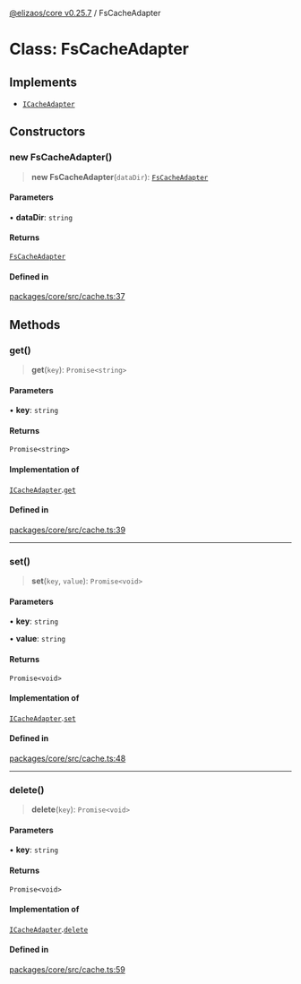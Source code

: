 [@elizaos/core v0.25.7](../index.md) / FsCacheAdapter

# Class: FsCacheAdapter

## Implements

- [`ICacheAdapter`](../interfaces/ICacheAdapter.md)

## Constructors

### new FsCacheAdapter()

> **new FsCacheAdapter**(`dataDir`): [`FsCacheAdapter`](FsCacheAdapter.md)

#### Parameters

• **dataDir**: `string`

#### Returns

[`FsCacheAdapter`](FsCacheAdapter.md)

#### Defined in

[packages/core/src/cache.ts:37](https://github.com/elizaOS/eliza/blob/main/packages/core/src/cache.ts#L37)

## Methods

### get()

> **get**(`key`): `Promise<string>`

#### Parameters

• **key**: `string`

#### Returns

`Promise<string>`

#### Implementation of

[`ICacheAdapter`](../interfaces/ICacheAdapter.md).[`get`](../interfaces/ICacheAdapter.md#get)

#### Defined in

[packages/core/src/cache.ts:39](https://github.com/elizaOS/eliza/blob/main/packages/core/src/cache.ts#L39)

***

### set()

> **set**(`key`, `value`): `Promise<void>`

#### Parameters

• **key**: `string`

• **value**: `string`

#### Returns

`Promise<void>`
#### Implementation of

[`ICacheAdapter`](../interfaces/ICacheAdapter.md).[`set`](../interfaces/ICacheAdapter.md#set)

#### Defined in

[packages/core/src/cache.ts:48](https://github.com/elizaOS/eliza/blob/main/packages/core/src/cache.ts#L48)

***

### delete()

> **delete**(`key`): `Promise<void>`

#### Parameters

• **key**: `string`

#### Returns

`Promise<void>`

#### Implementation of

[`ICacheAdapter`](../interfaces/ICacheAdapter.md).[`delete`](../interfaces/ICacheAdapter.md#delete)

#### Defined in

[packages/core/src/cache.ts:59](https://github.com/elizaOS/eliza/blob/main/packages/core/src/cache.ts#L59)
